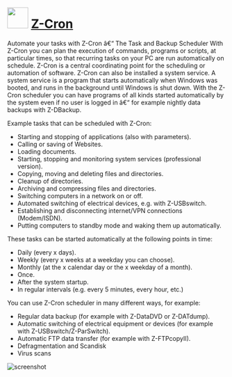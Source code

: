 ﻿# <img src="https://cdn.jsdelivr.net/gh/chtof/chocolatey-packages/automatic/zcron/zcron.png" width="48" height="48"/> [Z-Cron](https://chocolatey.org/packages/zcron)

Automate your tasks with Z-Cron â€“ The Task and Backup Scheduler
With Z-Cron you can plan the execution of commands, programs or scripts, at particular times, so that recurring tasks on your PC are run automatically on schedule. Z-Cron is a central coordinating point for the scheduling or automation of software. Z-Cron can also be installed a system service. A system service is a program that starts automatically when Windows was booted, and runs in the background until Windows is shut down. With the Z-Cron scheduler you can have programs of all kinds started automatically by the system even if no user is logged in â€“ for example nightly data backups with Z-DBackup.

Example tasks that can be scheduled with Z-Cron:
- Starting and stopping of applications (also with parameters).
- Calling or saving of Websites.
- Loading documents.
- Starting, stopping and monitoring system services (professional version).
- Copying, moving and deleting files and directories.
- Cleanup of directories.
- Archiving and compressing files and directories.
- Switching computers in a network on or off.
- Automated switching of electrical devices, e.g. with Z-USBswitch.
- Establishing and disconnecting internet/VPN connections (Modem/ISDN).
- Putting computers to standby mode and waking them up automatically.

These tasks can be started automatically at the following points in time:
- Daily (every x days).
- Weekly (every x weeks at a weekday you can choose).
- Monthly (at the x calendar day or the x weekday of a month).
- Once.
- After the system startup.
- In regular intervals (e.g. every 5 minutes, every hour, etc.)

You can use Z-Cron scheduler in many different ways, for example:
- Regular data backup (for example with Z-DataDVD or Z-DATdump).
- Automatic switching of electrical equipment or devices (for example with Z-USBswitch/Z-ParSwitch).
- Automatic FTP data transfer (for example with Z-FTPcopyII).
- Defragmentation and Scandisk
- Virus scans

![screenshot](https://cdn.jsdelivr.net/gh/chtof/chocolatey-packages/automatic/zcron/screenshot.png)